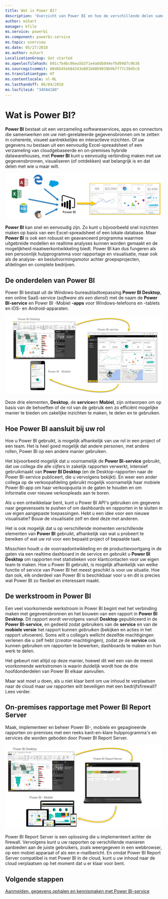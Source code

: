 ```yaml
---
title: Wat is Power BI?
description: 'Overzicht van Power BI en hoe de verschillende delen samengaan: Power BI Desktop, Power BI service, Power BI mobile, Report Server.'
author: mihart
manager: kfile
ms.service: powerbi
ms.component: powerbi-service
ms.topic: overview
ms.date: 05/27/2018
ms.author: mihart
LocalizationGroup: Get started
ms.openlocfilehash: b91c7b4bc96ea5b3f1e4a8db844ef6d9987c9b38
ms.sourcegitcommit: 80d6b45eb84243e801b60b9038b9bff77c30d5c8
ms.translationtype: HT
ms.contentlocale: nl-NL
ms.lasthandoff: 06/04/2018
ms.locfileid: "34584180"
---
```

# <a name="what-is-power-bi"></a>Wat is Power BI?
**Power BI** bestaat uit een verzameling softwareservices, apps en connectors die samenwerken om uw niet-gerelateerde gegevensbronnen om te zetten in coherente, visueel aantrekkelijke en interactieve inzichten. Of uw gegevens nu bestaan uit een eenvoudig Excel-spreadsheet of een verzameling van cloudgebaseerde en on-premises hybride datawarehouses, met **Power BI** kunt u eenvoudig verbinding maken met uw gegevensbronnen, visualiseren (of ontdekken) wat belangrijk is en dat delen met wie u maar wilt.

![](media/power-bi-overview/c0a0_1.png)

**Power BI** kan snel en eenvoudig zijn. Zo kunt u bijvoorbeeld snel inzichten maken op basis van een Excel-spreadsheet of een lokale database. Maar **Power BI** is ook een robuust en geavanceerd programma waarmee uitgebreide modellen en realtime analyses kunnen worden gemaakt en de mogelijkheid maatwerkontwikkeling biedt. Power BI kan dus fungeren als een persoonlijk hulpprogramma voor rapportage en visualisatie, maar ook als de analyse- en besluitvormingsmotor achter groepsprojecten, afdelingen en complete bedrijven.

## <a name="the-parts-of-power-bi"></a>De onderdelen van Power BI
Power BI bestaat uit de Windows-bureaubladtoepassing **Power BI Desktop**, een online SaaS-service (*software als een dienst*) met de naam de **Power BI-service** en Power BI -Mobiel **-apps** voor Windows-telefoons en -tablets en iOS- en Android-apparaten.

![](media/power-bi-overview/c0a0_2.png)

Deze drie elementen, **Desktop**, de **service**en **Mobiel**, zijn ontworpen om op basis van de behoeften of de rol van de gebruik een zo efficiënt mogelijke manier te bieden om zakelijke inzichten te maken, te delen en te gebruiken.

## <a name="how-power-bi-matches-your-role"></a>Hoe Power BI aansluit bij uw rol
Hoe u Power BI gebruikt, is mogelijk afhankelijk van uw rol in een project of een team. Het is heel goed mogelijk dat andere personen, met andere rollen, Power BI op een andere manier gebruiken.

Het bijvoorbeeld mogelijk dat u voornamelijk de **Power BI-service** gebruikt, dat uw collega die alle cijfers in zakelijk rapporten verwerkt, intensief gebruikmaakt van **Power BI Desktop** (en de Desktop-rapporten naar de Power BI-service publiceert, die u vervolgens bekijkt). En weer een ander collega op de verkoopafdeling gebruikt mogelijk voornamelijk haar mobiele Power BI-app om haar verkoopquota in de gaten te houden en om informatie over nieuwe verkoopleads aan te boren.

Als u een ontwikkelaar bent, kunt u Power BI API's gebruiken om gegevens naar gegevenssets te pushen of om dashboards en rapporten in te sluiten in uw eigen aangepaste toepassingen. Hebt u een idee voor een nieuwe visualisatie? Bouw de visualisatie zelf en deel deze met anderen.  

Het is ook mogelijk dat u op verschillende momenten verschillende elementen van **Power BI** gebruikt, afhankelijk van wat u probeert te bereiken of wat uw rol voor een bepaald project of bepaalde taak.

Misschien houdt u de voorraadontwikkeling en de productievoortgang in de gaten via een realtime dashboard in de service en gebruikt u **Power BI Desktop** om rapporten met statistieken voor klantcontacten voor uw eigen team te maken. Hoe u Power BI gebruikt, is mogelijk afhankelijk van welke functie of service van Power BI het meest geschikt is voor uw situatie. Hoe dan ook, elk onderdeel van Power BI is beschikbaar voor u en dit is precies wat Power BI zo flexibel en interessant maakt.

## <a name="the-flow-of-work-in-power-bi"></a>De werkstroom in Power BI
Een veel voorkomende werkstroom in Power BI begint met het verbinding maken met gegevensbronnen en het bouwen van een rapport in **Power BI Desktop**. Dit rapport wordt vervolgens vanuit **Desktop** gepubliceerd in de **Power BI-service**, en gedeeld zodat gebruikers van de **service** en van de **mobiele versie** het rapport kunnen *gebruiken* (bekijken en acties in het rapport uitvoeren). Soms wilt u collega’s wellicht dezelfde machtigingen verlenen die u zelf hebt (*creator*-machtigingen), zodat ze de **service** ook kunnen gebruiken om rapporten te bewerken, dashboards te maken en hun werk te delen.

Het gebeurt niet altijd op deze manier, hoewel dit wel een van de meest voorkomende werkstromen is waarin duidelijk wordt hoe de drie hoofdonderdelen van Power BI elkaar aanvullen.

Maar wat moet u doen, als u niet klaar bent om uw inhoud te verplaatsen naar de cloud maar uw rapporten wilt beveiligen met een bedrijfsfirewall?  Lees verder.

## <a name="on-premises-reporting-with-power-bi-report-server"></a>On-premises rapportage met Power BI Report Server
Maak, implementeer en beheer Power BI-, mobiele en gepagineerde rapporten on-premises met een reeks kant-en-klare hulpprogramma's en services die worden geboden door Power BI Report Server.

![](media/power-bi-overview/power-bi-report-server2.png)

Power BI Report Server is een oplossing die u implementeert achter de firewall. Vervolgens kunt u uw rapporten op verschillende manieren aanbieden aan de juiste gebruikers, zoals weergegeven in een webbrowser, op een mobiel apparaat of als een e-mailbericht. En omdat Power BI Report Server compatibel is met Power BI in de cloud, kunt u uw inhoud naar de cloud verplaatsen op het moment dat u er klaar voor bent. 

## <a name="next-steps"></a>Volgende stappen
[Aanmelden, gegevens ophalen en kennismaken met Power BI-service](service-the-new-power-bi-experience.md)
